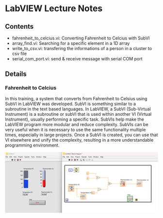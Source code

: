 # LabVIEW Lecture Notes

## Contents

- fahrenheit_to_celcius.vi: Converting Fahrenheit to Celcius with SubVI
- array_find.vi: Searching for a specific element in a 1D array
- write_to_csv.vi: transfering the informations of a person in a cluster to csv file
- serial_com_port.vi: send & receive message with serial COM port

## Details

### Fahrenheit to Celcius
In this training, a system that converts from Fahrenheit to Celsius using SubVI in LabVIEW was developed. SubVI is something similar to a subroutine in the text based languages. In LabVIEW, a SubVI (Sub-Virtual Instrument) is a subroutine or subVI that is used within another VI (Virtual Instrument), usually performing a specific task. SubVIs help make the LabVIEW program more modular and reduce complexity. SubVIs can be very useful when it is necessary to use the same functionality multiple times, especially in large projects. Once a SubVI is created, you can use that VI elsewhere and unify the complexity, resulting in a more understandable programming environment.

![SubVI example](https://github.com/eylloztek/labview_selfEd/blob/main/images/01.07.2024%20-%20create%20subVI.png)
